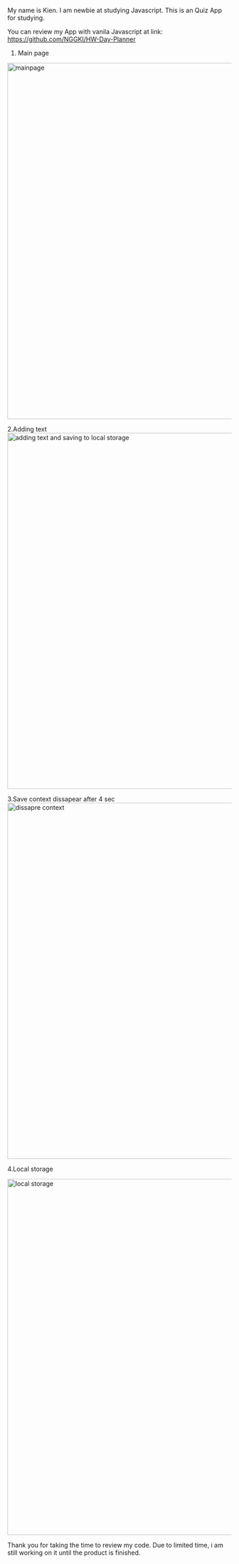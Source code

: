My name is Kien. I am newbie at studying Javascript. This is an Quiz App for studying.

You can review my App with vanila Javascript at link: https://github.com/NGGKI/HW-Day-Planner

1. Main page
<img width="800" alt="mainpage" src="https://user-images.githubusercontent.com/99234927/155922791-e050ed88-6470-4154-8886-da3ce60dc69a.PNG">

2.Adding text 
<img width="800" alt="adding text and saving to local storage" src="https://user-images.githubusercontent.com/99234927/155922798-cdf5d468-16b1-437a-91f7-66dd58852a98.PNG">

3.Save context dissapear after 4 sec
<img width="800" alt="dissapre context" src="https://user-images.githubusercontent.com/99234927/155922801-56db350e-09d0-45dd-8221-7fe292829884.PNG">

4.Local storage

<img width="800" alt="local storage" src="https://user-images.githubusercontent.com/99234927/155922802-60f50108-79ef-4f1d-a436-7901a99d4360.PNG">

Thank you for taking the time to review my code. Due to limited time, i am still working on it until the product is finished.
